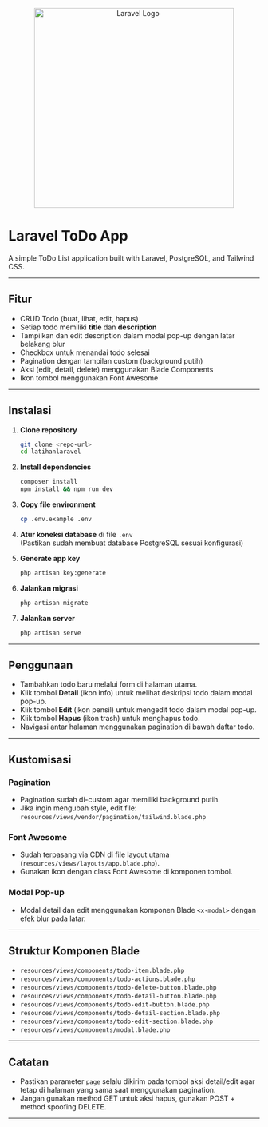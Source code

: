 <p align="center"><a href="https://laravel.com" target="_blank"><img src="https://raw.githubusercontent.com/laravel/art/master/logo-lockup/5%20SVG/2%20CMYK/1%20Full%20Color/laravel-logolockup-cmyk-red.svg" width="400" alt="Laravel Logo"></a></p>

# Laravel ToDo App

A simple ToDo List application built with Laravel, PostgreSQL, and Tailwind CSS.

---

## Fitur

- CRUD Todo (buat, lihat, edit, hapus)
- Setiap todo memiliki **title** dan **description**
- Tampilkan dan edit description dalam modal pop-up dengan latar belakang blur
- Checkbox untuk menandai todo selesai
- Pagination dengan tampilan custom (background putih)
- Aksi (edit, detail, delete) menggunakan Blade Components
- Ikon tombol menggunakan Font Awesome

---

## Instalasi

1. **Clone repository**
   ```sh
   git clone <repo-url>
   cd latihanlaravel
   ```

2. **Install dependencies**
   ```sh
   composer install
   npm install && npm run dev
   ```

3. **Copy file environment**
   ```sh
   cp .env.example .env
   ```

4. **Atur koneksi database** di file `.env`  
   (Pastikan sudah membuat database PostgreSQL sesuai konfigurasi)

5. **Generate app key**
   ```sh
   php artisan key:generate
   ```

6. **Jalankan migrasi**
   ```sh
   php artisan migrate
   ```

7. **Jalankan server**
   ```sh
   php artisan serve
   ```

---

## Penggunaan

- Tambahkan todo baru melalui form di halaman utama.
- Klik tombol **Detail** (ikon info) untuk melihat deskripsi todo dalam modal pop-up.
- Klik tombol **Edit** (ikon pensil) untuk mengedit todo dalam modal pop-up.
- Klik tombol **Hapus** (ikon trash) untuk menghapus todo.
- Navigasi antar halaman menggunakan pagination di bawah daftar todo.

---

## Kustomisasi

### Pagination
- Pagination sudah di-custom agar memiliki background putih.
- Jika ingin mengubah style, edit file:  
  `resources/views/vendor/pagination/tailwind.blade.php`

### Font Awesome
- Sudah terpasang via CDN di file layout utama (`resources/views/layouts/app.blade.php`).
- Gunakan ikon dengan class Font Awesome di komponen tombol.

### Modal Pop-up
- Modal detail dan edit menggunakan komponen Blade `<x-modal>` dengan efek blur pada latar.

---

## Struktur Komponen Blade

- `resources/views/components/todo-item.blade.php`
- `resources/views/components/todo-actions.blade.php`
- `resources/views/components/todo-delete-button.blade.php`
- `resources/views/components/todo-detail-button.blade.php`
- `resources/views/components/todo-edit-button.blade.php`
- `resources/views/components/todo-detail-section.blade.php`
- `resources/views/components/todo-edit-section.blade.php`
- `resources/views/components/modal.blade.php`

---

## Catatan

- Pastikan parameter `page` selalu dikirim pada tombol aksi detail/edit agar tetap di halaman yang sama saat menggunakan pagination.
- Jangan gunakan method GET untuk aksi hapus, gunakan POST + method spoofing DELETE.

---
